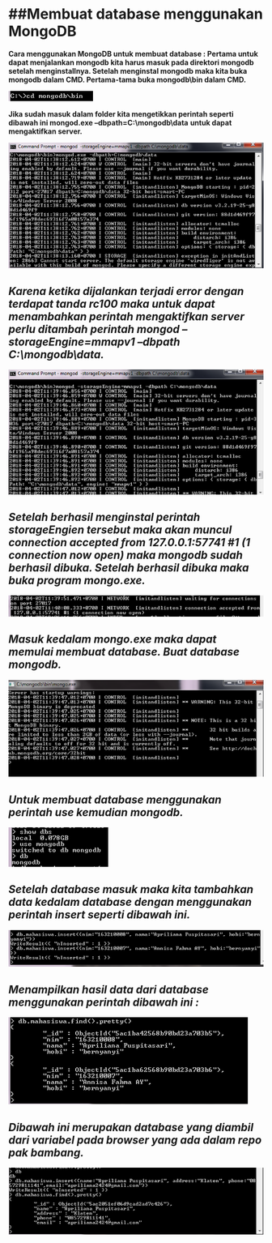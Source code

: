 ##**Membuat database menggunakan MongoDB**
====================

**Cara menggunakan MongoDB untuk membuat database :
Pertama untuk dapat menjalankan mongodb kita harus masuk pada direktori mongodb setelah menginstallnya.
Setelah menginstal mongodb maka kita buka mongodb dalam CMD.
Pertama-tama buka mongodb\bin dalam CMD.**

![Image](1.png)


**Jika sudah masuk dalam folder kita mengetikkan perintah seperti dibawah ini mongod.exe –dbpath=C:\mongodb\data**
**untuk dapat mengaktifkan server.**

![Image](2.png)

*Karena ketika dijalankan terjadi error dengan terdapat tanda rc100 maka untuk dapat menambahkan perintah*
*mengaktifkan server perlu ditambah perintah mongod –storageEngine=mmapv1 –dbpath C:\mongodb\data.*
---
![Image](3.png)


*Setelah berhasil menginstal perintah storageEngien tersebut maka akan muncul connection accepted from*
*127.0.0.1:57741 #1 (1 connection now open) maka mongodb sudah berhasil dibuka. Setelah berhasil dibuka maka*
*buka program mongo.exe.*
---
![Image](4.png)


*Masuk kedalam mongo.exe maka dapat memulai membuat database. Buat database mongodb.*
---
![Image](5.png)


*Untuk membuat database menggunakan perintah use kemudian mongodb.*
---
![Image](6.png)


*Setelah database masuk maka kita tambahkan data kedalam database dengan menggunakan perintah insert*
*seperti dibawah ini.*
---
![Image](7.png)


*Menampilkan hasil data dari database menggunakan perintah dibawah ini :*
---
![Image](8.png)


*Dibawah ini merupakan database yang diambil dari variabel pada browser yang ada dalam repo pak bambang.*
---
![Image](9.png)
